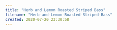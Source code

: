 ```yaml
---
title: "Herb and Lemon Roasted Striped Bass"
filename: "Herb-and-Lemon-Roasted-Striped-Bass"
created: 2020-07-20 23:30:58
---
```

